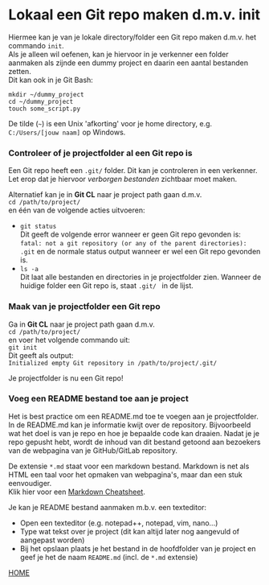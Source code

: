 # Lokaal een Git repo maken d.m.v. init

Hiermee kan je van je lokale directory/folder een Git repo maken d.m.v. het commando `init`.  
Als je alleen wil oefenen, kan je hiervoor in je verkenner een folder aanmaken als zijnde een dummy project en daarin
een aantal bestanden zetten.   
Dit kan ook in je Git Bash:   
```
mkdir ~/dummy_project
cd ~/dummy_project
touch some_script.py
```

De tilde (`~`) is een Unix 'afkorting' voor je home directory, e.g. `C:/Users/[jouw naam]` op Windows.

### Controleer of je projectfolder al een Git repo is  
Een Git repo heeft een `.git/` folder. Dit kan je controleren in een verkenner. 
Let erop dat je hiervoor *verborgen bestanden* zichtbaar moet maken.   

Alternatief kan je in **Git CL** naar je project path gaan d.m.v.   
`cd /path/to/project/`  
en één van de volgende acties uitvoeren:  
- `git status`   
Dit geeft de volgende error wanneer er geen Git repo gevonden is:   
  `fatal: not a git repository (or any of the parent directories): .git`
  en de normale status output wanneer er wel een Git repo gevonden is.
- `ls -a`    
Dit laat alle bestanden en directories in je projectfolder zien. Wanneer de huidige folder een Git repo is, staat 
  `.git/ ` in de lijst.
  

### Maak van je projectfolder een Git repo
Ga in **Git CL** naar je project path gaan d.m.v.   
`cd /path/to/project/`      
en voer het volgende commando uit:  
`git init`  
Dit geeft als output:  
`Initialized empty Git repository in /path/to/project/.git/`  

Je projectfolder is nu een Git repo!

### Voeg een README bestand toe aan je project
Het is best practice om een README.md toe te voegen aan je projectfolder. In de README.md kan je informatie kwijt over de repository. Bijvoorbeeld wat het doel is van je repo en hoe je bepaalde 
code kan draaien. 
Nadat je je repo gepusht hebt, wordt de inhoud van dit bestand getoond aan bezoekers van de webpagina van je GitHub/GitLab repository.   
   

De extensie `*.md` staat voor een markdown bestand. Markdown is net als HTML een taal voor het opmaken van webpagina's, 
maar dan een stuk eenvoudiger.   
Klik hier voor een [Markdown Cheatsheet](https://github.com/adam-p/markdown-here/wiki/Markdown-Cheatsheet).   

Je kan je README bestand aanmaken m.b.v. een texteditor:
- Open een texteditor (e.g. notepad++, notepad, vim, nano...)
- Type wat tekst over je project (dit kan altijd later nog aangevuld of aangepast worden)
- Bij het opslaan plaats je het bestand in de hoofdfolder van je project en geef je het de naam `README.md` 
  (incl. de `*.md` extensie)
  

[HOME](./README.md)